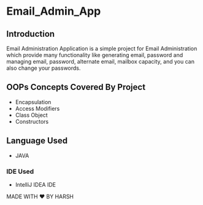 # Email_Admin_App


## Introduction
  Email Administration Application is a simple project for Email Administration which provide many functionality like generating email, password and managing email, password, alternate email, mailbox capacity, and you can also change your passwords.


## OOPs Concepts Covered By Project
  - Encapsulation
  - Access Modifiers
  - Class Object
  - Constructors
  
  
  
## Language Used
  - JAVA
  
### IDE Used 
  - IntelliJ IDEA IDE




MADE WITH :heart: BY HARSH
